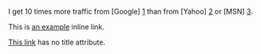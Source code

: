 I get 10 times more traffic from [Google] [1] than from
[Yahoo] [2] or [MSN] [3].

  [1]: http://google.com/        "Google"
  [2]: http://search.yahoo.com/  "Yahoo Search"
  [3]: http://search.msn.com/    "MSN Search"


This is [an example](http://example.com/ "Title") inline link.

[This link](wvw.russkoe21.com) has no title attribute.
